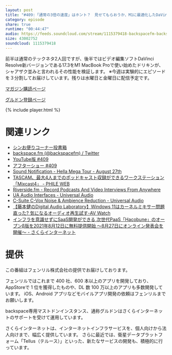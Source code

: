 ```yaml
---
layout: post
title: "#409:「通常の3倍の速度」はホント？　見せてもらおうか、M1に最適化したDaVinci Resolve 17.3の性能とやらを ～オーディオトーク編～"
category: episode
share: true
runtime: "00:44:47"
audio: https://feeds.soundcloud.com/stream/1115379418-backspacefm-backspacefm-409-1.mp3
size: 43002752
soundcloud: 1115379418
---
```


前半は通常のテックネタ2人回ですが、後半ではビデオ編集ソフトDaVinci Resolve新バージョンである17.3をM1 MacBook Proで使い始めたドリキンが、シャアザク並みと言われるその性能を検証します。
※今週は実験的にエピソードを３分割してお届けしています。残りは水曜日と金曜日に配信予定です。

[マガジン購読ページ](https://note.com/drikin/m/m55ec296b7655)

[グルドン登録ページ](https://mstdn.guru/invite/3WVHpSMr)

{% include player.html %}

# 関連リンク
* [シンお便りコーナー投書箱](https://forms.gle/NDBngfLwc3jKbLEJ6)
* [backspace.fm (@backspacefm) / Twitter](https://twitter.com/backspacefm)
* [YouTube版 #409](https://youtu.be/AAEWlD6F9BU)
* [アフターショー #409](https://note.com/backspacefm/n/n844d0b4e10e1)
* [Sound Notification - Hella Mega Tour - August 27th](https://mailchi.mp/2bcb9b23bf9d/sound-notification-private-concert-june-17th-4647895?e=89b298431c)
* [TASCAM、最大4人までのポッドキャスト収録ができるワークステーション「Mixcast4」 - PHILE WEB](https://www.phileweb.com/news/hobby/202108/27/4778.html)
* [Riverside.fm - Record Podcasts And Video Interviews From Anywhere](https://riverside.fm/)
* [UA Audio Interfaces - Universal Audio](https://www.uaudio.jp/audio-interfaces.html)
* [C-Suite C-Vox Noise & Ambience Reduction - Universal Audio](https://www.uaudio.jp/uad-plugins/special-processing/c-vox-noise-reduction.html)
* [【藤本健のDigital Audio Laboratory】Windows 11はカーネルミキサー問題直った? 気になるオーディオ再生試す-AV Watch](https://av.watch.impress.co.jp/docs/series/dal/1345427.html)
* [インフラを意識せずにSaaS開発ができる 次世代PaaS「Hacobune」のオープンβ版を2021年8月12日に無料提供開始 ～8月27日にオンライン発表会を開催～ - さくらインターネット](https://www.sakura.ad.jp/information/announcements/2021/08/12/1968207782/)

# 提供

この番組はフェンリル株式会社の提供でお届けしております。

フェンリルではこれまで 400 社、600 本以上のアプリを開発しており、AppStoreで 1 位を獲得したものや、DL 数 100 万以上のアプリも多数開発しています。
iOS、Android アプリなどモバイルアプリ開発の依頼はフェンリルまでお願いします。

backspace専用マストドンインスタンス、通称グルドンはさくらインターネットのサポートを受けて運用しています。

さくらインターネットは、インターネットインフラサービスを、個人向けから法人向けまで、幅広く提供しています。
さらに最近では、衛星データプラットフォーム「Tellus（テルース）」といった、新たなサービスの開発も、積極的に行っています。
